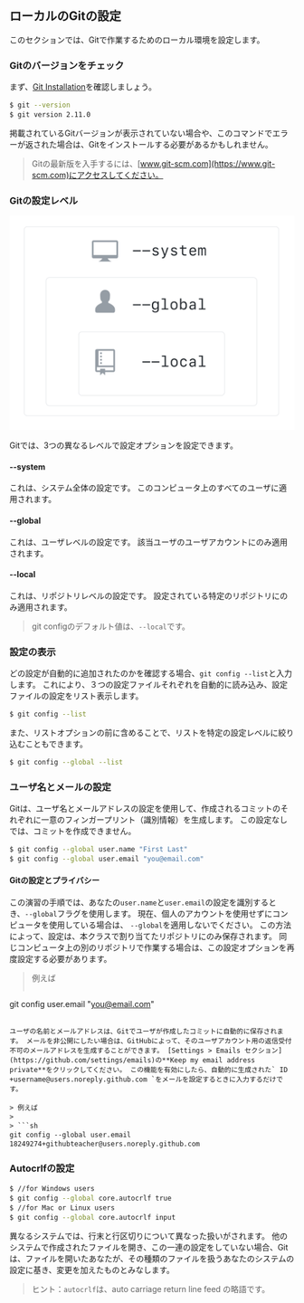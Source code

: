 ## ローカルのGitの設定

このセクションでは、Gitで作業するためのローカル環境を設定します。

### Gitのバージョンをチェック

まず、[Git Installation](https://git-scm.com/downloads)を確認しましょう。

```sh
$ git --version
$ git version 2.11.0
```

掲載されているGitバージョンが表示されていない場合や、このコマンドでエラーが返された場合は、Gitをインストールする必要があるかもしれません。

> Gitの最新版を入手するには、[www.git-scm.com](https://www.git-scm.com)にアクセスしてください。

### Gitの設定レベル

![Gitの設定レベル](../img/config-levels.png)

Gitでは、3つの異なるレベルで設定オプションを設定できます。

#### --system

これは、システム全体の設定です。 このコンピュータ上のすべてのユーザに適用されます。

#### --global

これは、ユーザレベルの設定です。 該当ユーザのユーザアカウントにのみ適用されます。

#### --local

これは、リポジトリレベルの設定です。 設定されている特定のリポジトリにのみ適用されます。

> git configのデフォルト値は、`--local`です。

### 設定の表示

どの設定が自動的に追加されたのかを確認する場合、`git config --list`と入力します。 これにより、３つの設定ファイルそれぞれを自動的に読み込み、設定ファイルの設定をリスト表示します。

```sh
$ git config --list
```

また、リストオプションの前に含めることで、リストを特定の設定レベルに絞り込むこともできます。

```sh
$ git config --global --list
```

### ユーザ名とメールの設定

Gitは、ユーザ名とメールアドレスの設定を使用して、作成されるコミットのそれぞれに一意のフィンガープリント（識別情報）を生成します。 この設定なしでは、コミットを作成できません。

```sh
$ git config --global user.name "First Last"
$ git config --global user.email "you@email.com"
```

#### Gitの設定とプライバシー

この演習の手順では、あなたの` user.name `と` user.email `の設定を識別するとき、`--global`フラグを使用します。 現在、個人のアカウントを使用せずにコンピュータを使用している場合は、 `--global`を適用しないでください。 この方法によって、設定は、本クラスで割り当てたリポジトリにのみ保存されます。 同じコンピュータ上の別のリポジトリで作業する場合は、この設定オプションを再度設定する必要があります。

> 例えば
>
> ```sh
git config user.email "you@email.com"
```

ユーザの名前とメールアドレスは、Gitでユーザが作成したコミットに自動的に保存されます。 メールを非公開にしたい場合は、GitHubによって、そのユーザアカウント用の返信受付不可のメールアドレスを生成することができます。 [Settings > Emails セクション](https://github.com/settings/emails)の**Keep my email address private**をクリックしてください。 この機能を有効にしたら、自動的に生成された` ID +username@users.noreply.github.com `をメールを設定するときに入力するだけです。

> 例えば
>
> ```sh
git config --global user.email 18249274+githubteacher@users.noreply.github.com
```

### Autocrlfの設定

```sh
$ //for Windows users
$ git config --global core.autocrlf true
$ //for Mac or Linux users
$ git config --global core.autocrlf input
```

異なるシステムでは、行末と行区切りについて異なった扱いがされます。 他のシステムで作成されたファイルを開き、この一連の設定をしていない場合、Gitは、ファイルを開いたあなたが、その種類のファイルを扱うあなたのシステムの設定に基き、変更を加えたものとみなします。

> ヒント：` autocrlf `は、auto carriage return line feed の略語です。

